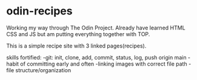 # odin-recipes

Working my way through The Odin Project. Already have learned HTML CSS and JS but am putting everything together with TOP.

This is a simple recipe site with 3 linked pages(recipes).

skills fortified: 
-git: init, clone, add, commit, status, log, push origin main
-habit of committing early and often
-linking images with correct file path
-file structure/organization